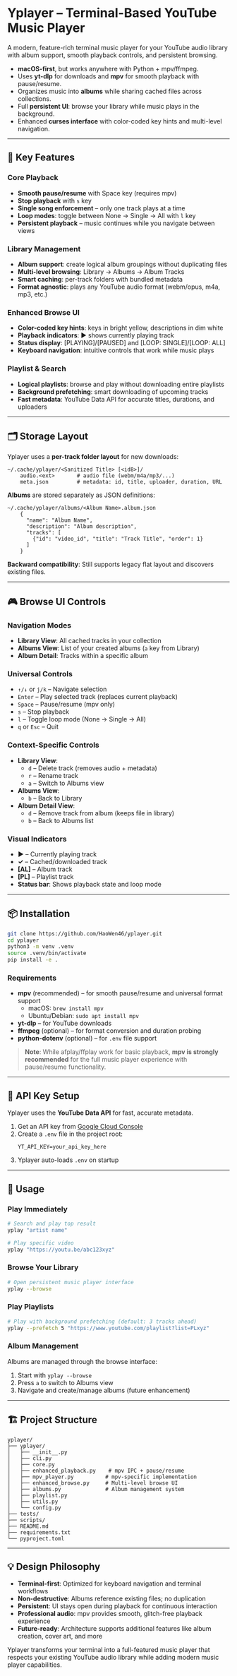 # Yplayer – Terminal-Based YouTube Music Player

A modern, feature-rich terminal music player for your YouTube audio library with album support, smooth playback controls, and persistent browsing.

* **macOS-first**, but works anywhere with Python + mpv/ffmpeg.
* Uses **yt-dlp** for downloads and **mpv** for smooth playback with pause/resume.
* Organizes music into **albums** while sharing cached files across collections.
* Full **persistent UI**: browse your library while music plays in the background.
* Enhanced **curses interface** with color-coded key hints and multi-level navigation.

---

## 🎵 Key Features

### Core Playback
* **Smooth pause/resume** with Space key (requires mpv)
* **Stop playback** with `s` key
* **Single song enforcement** – only one track plays at a time
* **Loop modes**: toggle between None → Single → All with `l` key
* **Persistent playback** – music continues while you navigate between views

### Library Management
* **Album support**: create logical album groupings without duplicating files
* **Multi-level browsing**: Library → Albums → Album Tracks
* **Smart caching**: per-track folders with bundled metadata
* **Format agnostic**: plays any YouTube audio format (webm/opus, m4a, mp3, etc.)

### Enhanced Browse UI
* **Color-coded key hints**: keys in bright yellow, descriptions in dim white
* **Playback indicators**: ▶ shows currently playing track
* **Status display**: [PLAYING]/[PAUSED] and [LOOP: SINGLE]/[LOOP: ALL]
* **Keyboard navigation**: intuitive controls that work while music plays

### Playlist & Search
* **Logical playlists**: browse and play without downloading entire playlists
* **Background prefetching**: smart downloading of upcoming tracks
* **Fast metadata**: YouTube Data API for accurate titles, durations, and uploaders

---

## 🗂️ Storage Layout

Yplayer uses a **per-track folder layout** for new downloads:

```
~/.cache/yplayer/<Sanitized Title> [<id8>]/
    audio.<ext>       # audio file (webm/m4a/mp3/...)
    meta.json         # metadata: id, title, uploader, duration, URL
```

**Albums** are stored separately as JSON definitions:

```
~/.cache/yplayer/albums/<Album Name>.album.json
    {
      "name": "Album Name",
      "description": "Album description",
      "tracks": [
        {"id": "video_id", "title": "Track Title", "order": 1}
      ]
    }
```

**Backward compatibility**: Still supports legacy flat layout and discovers existing files.

---

## 🎮 Browse UI Controls

### Navigation Modes
* **Library View**: All cached tracks in your collection
* **Albums View**: List of your created albums (`a` key from Library)
* **Album Detail**: Tracks within a specific album

### Universal Controls
* `↑/↓` or `j/k` – Navigate selection
* `Enter` – Play selected track (replaces current playback)
* `Space` – Pause/resume (mpv only)
* `s` – Stop playback
* `l` – Toggle loop mode (None → Single → All)
* `q` or `Esc` – Quit

### Context-Specific Controls
* **Library View**:
  * `d` – Delete track (removes audio + metadata)
  * `r` – Rename track
  * `a` – Switch to Albums view
* **Albums View**:
  * `b` – Back to Library
* **Album Detail View**:
  * `d` – Remove track from album (keeps file in library)
  * `b` – Back to Albums list

### Visual Indicators
* **▶** – Currently playing track
* **✓** – Cached/downloaded track
* **[AL]** – Album track
* **[PL]** – Playlist track
* **Status bar**: Shows playback state and loop mode

---

## 📦 Installation

```bash
git clone https://github.com/HaoWen46/yplayer.git
cd yplayer
python3 -m venv .venv
source .venv/bin/activate
pip install -e .
```

### Requirements

* **mpv** (recommended) – for smooth pause/resume and universal format support
  * macOS: `brew install mpv`
  * Ubuntu/Debian: `sudo apt install mpv`
* **yt-dlp** – for YouTube downloads
* **ffmpeg** (optional) – for format conversion and duration probing
* **python-dotenv** (optional) – for `.env` file support

> **Note**: While afplay/ffplay work for basic playback, **mpv is strongly recommended** for the full music player experience with pause/resume functionality.

---

## 🔑 API Key Setup

Yplayer uses the **YouTube Data API** for fast, accurate metadata.

1. Get an API key from [Google Cloud Console](https://console.cloud.google.com/)
2. Create a `.env` file in the project root:
   ```env
   YT_API_KEY=your_api_key_here
   ```
3. Yplayer auto-loads `.env` on startup

---

## 🚀 Usage

### Play Immediately
```bash
# Search and play top result
yplay "artist name"

# Play specific video
yplay "https://youtu.be/abc123xyz"
```

### Browse Your Library
```bash
# Open persistent music player interface
yplay --browse
```

### Play Playlists
```bash
# Play with background prefetching (default: 3 tracks ahead)
yplay --prefetch 5 "https://www.youtube.com/playlist?list=PLxyz"
```

### Album Management
Albums are managed through the browse interface:
1. Start with `yplay --browse`
2. Press `a` to switch to Albums view
3. Navigate and create/manage albums (future enhancement)

---

## 🏗️ Project Structure

```
yplayer/
├── yplayer/
│   ├── __init__.py
│   ├── cli.py
│   ├── core.py
│   ├── enhanced_playback.py    # mpv IPC + pause/resume
│   ├── mpv_player.py          # mpv-specific implementation
│   ├── enhanced_browse.py     # Multi-level browse UI
│   ├── albums.py              # Album management system
│   ├── playlist.py
│   ├── utils.py
│   └── config.py
├── tests/
├── scripts/
├── README.md
├── requirements.txt
└── pyproject.toml
```

---

## 💡 Design Philosophy

* **Terminal-first**: Optimized for keyboard navigation and terminal workflows
* **Non-destructive**: Albums reference existing files; no duplication
* **Persistent**: UI stays open during playback for continuous interaction
* **Professional audio**: mpv provides smooth, glitch-free playback experience
* **Future-ready**: Architecture supports additional features like album creation, cover art, and more

Yplayer transforms your terminal into a full-featured music player that respects your existing YouTube audio library while adding modern music player capabilities.
